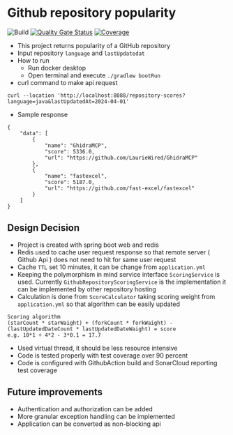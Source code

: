 # Github repository popularity

![Build](https://github.com/lynas/repository-popularity/actions/workflows/build.yml/badge.svg)
[![Quality Gate Status](https://sonarcloud.io/api/project_badges/measure?project=sazzad-islam-eu_repository-popularity&metric=alert_status)](https://sonarcloud.io/summary/new_code?id=sazzad-islam-eu_repository-popularity)
[![Coverage](https://sonarcloud.io/api/project_badges/measure?project=sazzad-islam-eu_repository-popularity&metric=coverage)](https://sonarcloud.io/summary/new_code?id=sazzad-islam-eu_repository-popularity)

- This project returns popularity of a GitHub repository
- Input repository `language` and `lastUpdatedat`
- How to run
  - Run docker desktop
  - Open terminal and execute `./gradlew bootRun`
- curl command to make api request
``` 
curl --location 'http://localhost:8088/repository-scores?language=java&lastUpdatedAt=2024-04-01' 
```
- Sample response
``` 
{
    "data": [
        {
            "name": "GhidraMCP",
            "score": 5336.0,
            "url": "https://github.com/LaurieWired/GhidraMCP"
        },
        {
            "name": "fastexcel",
            "score": 5187.0,
            "url": "https://github.com/fast-excel/fastexcel"
        }
    ]
} 
```

## Design Decision 
- Project is created with spring boot web and redis
- Redis used to cache user request response so that remote server ( Github Api ) does not need to hit for same user request
- Cache `TTL` set 10 minutes, it can be change from `application.yml`
- Keeping the polymorphism in mind service interface `ScoringService` is used. Currently `GithubRepositoryScoringService` is the implementation it can be implemented by other repository hosting
- Calculation is done from `ScoreCalculator` taking scoring weight from `application.yml` so that algorithm can be easily updated
``` 
Scoring algorithm
(starCount * starWaight) + (forkCount * forkWaight) - (lastUpdatedDateCount * lastUpdatedDateWaight) = score  
e.g. 10*1 + 4*2 - 3*0.1 = 17.7
```
- Used virtual thread, it should be less resource intensive
- Code is tested properly with test coverage over 90 percent 
- Code is configured with GithubAction build and SonarCloud reporting test coverage

## Future improvements
- Authentication and authorization can be added
- More granular exception handling can be implemented
- Application can be converted as non-blocking api